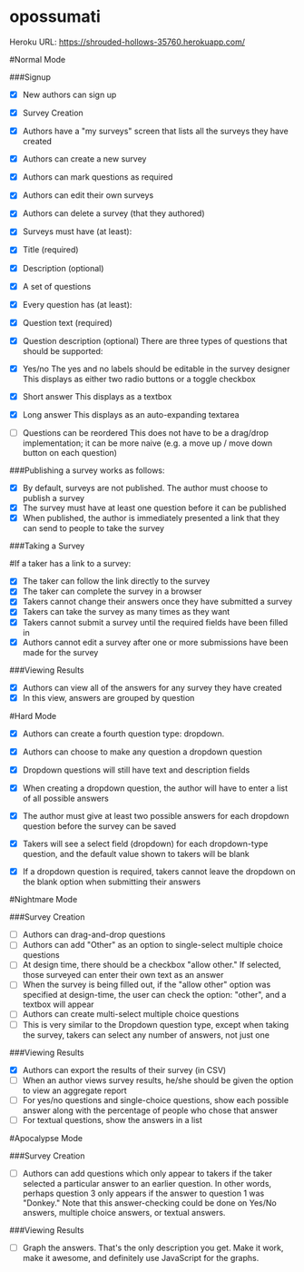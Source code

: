 # opossumati



Heroku URL: https://shrouded-hollows-35760.herokuapp.com/


#Normal Mode

###Signup

- [X] New authors can sign up
- [X] Survey Creation

- [X] Authors have a "my surveys" screen that lists all the surveys they have created
- [X] Authors can create a new survey
- [X] Authors can mark questions as required
- [X] Authors can edit their own surveys
- [X] Authors can delete a survey (that they authored)
- [X] Surveys must have (at least):
- [X] Title (required)
- [X] Description (optional)
- [X] A set of questions
- [X] Every question has (at least):
- [X] Question text (required)
- [X] Question description (optional)
There are three types of questions that should be supported:
- [X] Yes/no
  The yes and no labels should be editable in the survey designer
  This displays as either two radio buttons or a toggle checkbox
- [X] Short answer
  This displays as a textbox
- [X] Long answer
  This displays as an auto-expanding textarea
- [ ] Questions can be reordered
  This does not have to be a drag/drop implementation; it can be more naive (e.g. a move up / move down button on each question)

###Publishing a survey works as follows:

- [X] By default, surveys are not published. The author must choose to publish a survey
- [X] The survey must have at least one question before it can be published
- [X] When published, the author is immediately presented a link that they can send to people to take the survey

###Taking a Survey

#If a taker has a link to a survey:
- [X] The taker can follow the link directly to the survey
- [X] The taker can complete the survey in a browser
- [X] Takers cannot change their answers once they have submitted a survey
- [X] Takers can take the survey as many times as they want
- [X] Takers cannot submit a survey until the required fields have been filled in
- [X] Authors cannot edit a survey after one or more submissions have been made for the survey

###Viewing Results

- [X] Authors can view all of the answers for any survey they have created
- [X] In this view, answers are grouped by question

#Hard Mode

- [X] Authors can create a fourth question type: dropdown.

- [X] Authors can choose to make any question a dropdown question
- [X] Dropdown questions will still have text and description fields
- [X] When creating a dropdown question, the author will have to enter a list of all possible answers
- [X] The author must give at least two possible answers for each dropdown question before the survey can be saved
- [X] Takers will see a select field (dropdown) for each dropdown-type question, and the default value shown to takers will be blank
- [X] If a dropdown question is required, takers cannot leave the dropdown on the blank option when submitting their answers

#Nightmare Mode

###Survey Creation

- [ ] Authors can drag-and-drop questions
- [ ] Authors can add "Other" as an option to single-select multiple choice questions
- [ ] At design time, there should be a checkbox "allow other." If selected, those surveyed can enter their own text as an answer
- [ ] When the survey is being filled out, if the "allow other" option was specified at design-time, the user can check the option: "other", and a textbox will appear
- [ ] Authors can create multi-select multiple choice questions
- [ ] This is very similar to the Dropdown question type, except when taking the survey, takers can select any number of answers, not just one

###Viewing Results

- [X] Authors can export the results of their survey (in CSV)
- [ ] When an author views survey results, he/she should be given the option to view an aggregate report
- [ ] For yes/no questions and single-choice questions, show each possible answer along with the percentage of people who chose that answer
- [ ] For textual questions, show the answers in a list

#Apocalypse Mode

###Survey Creation

- [ ] Authors can add questions which only appear to takers if the taker selected a particular answer to an earlier question. In other words, perhaps question 3 only appears if the answer to question 1 was "Donkey." Note that this answer-checking could be done on Yes/No answers, multiple choice answers, or textual answers.

###Viewing Results

- [ ] Graph the answers. That's the only description you get. Make it work, make it awesome, and definitely use JavaScript for the graphs.
